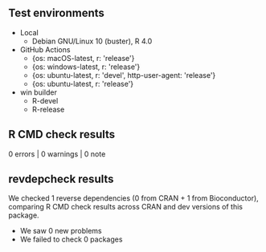 ## Test environments

- Local
  - Debian GNU/Linux 10 (buster), R 4.0
- GitHub Actions
  - {os: macOS-latest,   r: 'release'}
  - {os: windows-latest, r: 'release'}
  - {os: ubuntu-latest,   r: 'devel', http-user-agent: 'release'}
  - {os: ubuntu-latest,   r: 'release'}
- win builder
  - R-devel
  - R-release

## R CMD check results

0 errors | 0 warnings | 0 note

## revdepcheck results

We checked 1 reverse dependencies (0 from CRAN + 1 from Bioconductor), comparing R CMD check results across CRAN and dev versions of this package.

 * We saw 0 new problems
 * We failed to check 0 packages

